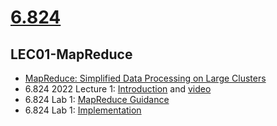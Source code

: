 # [6.824](https://pdos.csail.mit.edu/6.824/schedule.html)

## LEC01-MapReduce
- [MapReduce: Simplified Data Processing on Large Clusters](https://pdos.csail.mit.edu/6.824/papers/mapreduce.pdf)
- 6.824 2022 Lecture 1: [Introduction](https://pdos.csail.mit.edu/6.824/notes/l01.txt) and [video](https://youtu.be/WtZ7pcRSkOA)
- 6.824 Lab 1: [MapReduce Guidance](https://pdos.csail.mit.edu/6.824/labs/lab-mr.html)
- 6.824 Lab 1: [Implementation](https://leeyzero.github.io/2022/02/20/mr-impl/)

